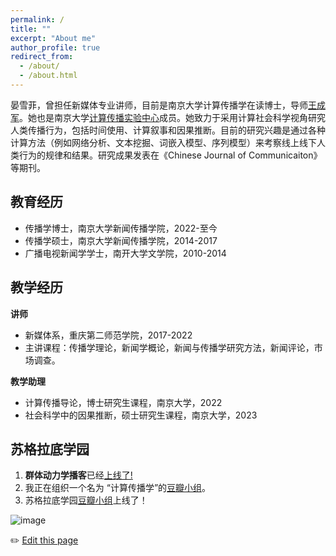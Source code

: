 ```yaml
---
permalink: /
title: ""
excerpt: "About me"
author_profile: true
redirect_from: 
  - /about/
  - /about.html
---
```


<!--<img src="https://user-images.githubusercontent.com/104076088/203525465-d122cdbc-e97a-4b2d-91fc-6aa13b31c067.jpeg" align = "middle" width = "500px">-->

晏雪菲，曾担任新媒体专业讲师，目前是南京大学计算传播学在读博士，导师[王成军](https://chengjunwang.com/)。她也是南京大学[计算传播实验中心](https://book.douban.com/subject/36017047/)成员。她致力于采用计算社会科学视角研究人类传播行为，包括时间使用、计算叙事和因果推断。目前的研究兴趣是通过各种计算方法（例如网络分析、文本挖掘、词嵌入模型、序列模型）来考察线上线下人类行为的规律和结果。研究成果发表在《Chinese Journal of Communicaiton》等期刊。


## 教育经历
- 传播学博士，南京大学新闻传播学院，2022-至今
- 传播学硕士，南京大学新闻传播学院，2014-2017
- 广播电视新闻学学士，南开大学文学院，2010-2014

## 教学经历
**讲师**
- 新媒体系，重庆第二师范学院，2017-2022
- 主讲课程：传播学理论，新闻学概论，新闻与传播学研究方法，新闻评论，市场调查。
  
**教学助理**
- 计算传播导论，博士研究生课程，南京大学，2022
- 社会科学中的因果推断，硕士研究生课程，南京大学，2023

## 苏格拉底学园
 
1. **群体动力学播客**已经[上线了!](https://www.ximalaya.com/album/69292192) 
2. 我正在组织一个名为 “计算传播学”的[豆瓣小组](https://www.douban.com/group/webmining/)。
3. 苏格拉底学园[豆瓣小组](https://www.douban.com/group/733982/)上线了！



![image](https://user-images.githubusercontent.com/543384/192227995-fdb3a693-2f68-4dc4-b9bd-06053066322f.png)

✏️ [Edit this page](https://github.com/xuefei-yan/xuefei-yan.github.io/edit/gh-pages/_pages/about.md)

